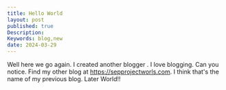 ```yaml
---
title: Hello World
layout: post
published: true
Description:
Keywords: blog,new
date: 2024-03-29
---
```

Well here we go again. I created another blogger . 
I love blogging. Can you notice. 
Find my other blog at https://sepprojectworls.com. I think that's the name of my previous blog. 
Later World!!
